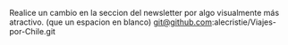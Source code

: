 Realice un cambio en la seccion del newsletter por algo visualmente más atractivo. (que un espacion en blanco)
git@github.com:alecristie/Viajes-por-Chile.git